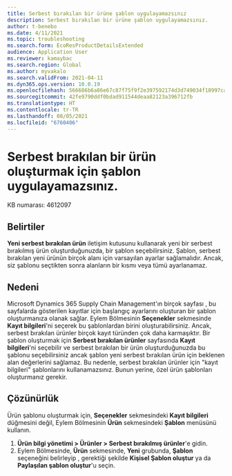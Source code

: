 ```yaml
---
title: Serbest bırakılan bir ürüne şablon uygulayamazsınız
description: Serbest bırakılan bir ürüne şablon uygulayamazsınız.
author: t-benebo
ms.date: 4/11/2021
ms.topic: troubleshooting
ms.search.form: EcoResProductDetailsExtended
audience: Application User
ms.reviewer: kamaybac
ms.search.region: Global
ms.author: myvakalo
ms.search.validFrom: 2021-04-11
ms.dyn365.ops.version: 10.0.19
ms.openlocfilehash: 566686b6a86e67c87f75f9f2e397592174d3d749034f18997ca8ce651c2594a2
ms.sourcegitcommit: 42fe9790ddf0bdad911544deaa82123a396712fb
ms.translationtype: HT
ms.contentlocale: tr-TR
ms.lasthandoff: 08/05/2021
ms.locfileid: "6760406"
---
```

# <a name="you-cant-apply-a-template-to-create-a-released-product"></a>Serbest bırakılan bir ürün oluşturmak için şablon uygulayamazsınız.

KB numarası: 4612097

## <a name="symptoms"></a>Belirtiler

**Yeni serbest bırakılan ürün** iletişim kutusunu kullanarak yeni bir serbest bırakılmış ürün oluşturduğunuzda, bir şablon seçebilirsiniz. Şablon, serbest bırakılan yeni ürünün birçok alanı için varsayılan ayarlar sağlamalıdır. Ancak, siz şablonu seçtikten sonra alanların bir kısmı veya tümü ayarlanamaz.

## <a name="cause"></a>Nedeni

Microsoft Dynamics 365 Supply Chain Management'ın birçok sayfası , bu sayfalarda gösterilen kayıtlar için başlangıç ayarlarını oluşturan bir şablon oluşturmanıza olanak sağlar. Eylem Bölmesinin **Seçenekler** sekmesinde **Kayıt bilgileri**'ni seçerek bu şablonlardan birini oluşturabilirsiniz. Ancak, serbest bırakılan ürünler birçok kayıt türünden çok daha karmaşıktır. Bir şablon oluşturmak için **Serbest bırakılan ürünler** sayfasında **Kayıt bilgileri**'ni seçebilir ve serbest bırakılan bir ürün oluşturduğunuzda bu şablonu seçebilirsiniz ancak şablon yeni serbest bırakılan ürün için beklenen alan değerlerini sağlamaz. Bu nedenle, serbest bırakılan ürünler için "kayıt bilgileri" şablonlarını kullanamazsınız. Bunun yerine, özel ürün şablonları oluşturmanız gerekir.

## <a name="resolution"></a>Çözünürlük

Ürün şablonu oluşturmak için, **Seçenekler** sekmesindeki **Kayıt bilgileri** düğmesini değil, Eylem Bölmesinin **Ürün** sekmesindeki **Şablon** menüsünü kullanın.

1. **Ürün bilgi yönetimi \> Ürünler \> Serbest bırakılmış ürünler**'e gidin.
1. Eylem Bölmesinde, **Ürün** sekmesinde, **Yeni** grubunda, **Şablon** seçeneğini belirleyip , gerektiği şekilde **Kişisel Şablon oluştur** ya da **Paylaşılan şablon oluştur**'u seçin.
